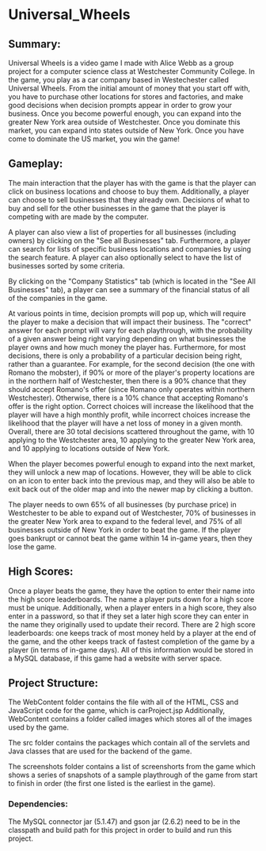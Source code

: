 # Universal_Wheels

## Summary:
Universal Wheels is a video game I made with Alice Webb as a group project for a computer science class at Westchester Community College. In the game, you play as a car company based in Westechester called Universal Wheels. From the initial amount of money that you start off with, you have to purchase other locations for stores and factories, and make good decisions when decision prompts appear in order to grow your business. Once you become powerful enough, you can expand into the greater New York area outside of Westchester. Once you dominate this market, you can expand into states outside of New York. Once you have come to dominate the US market, you win the game!

## Gameplay:
The main interaction that the player has with the game is that the player can click on business locations and choose to buy them. Additionally, a player can choose to sell businesses that they already own. Decisions of what to buy and sell for the other businesses in the game that the player is competing with are made by the computer. 

A player can also view a list of properties for all businesses (including owners) by clicking on the "See all Businesses" tab. Furthermore, a player can search for lists of specific business locations and companies by using the search feature. A player can also optionally select to have the list of businesses sorted by some criteria.

By clicking on the "Company Statistics" tab (which is located in the "See All Businesses" tab), a player can see a summary of the financial status of all of the companies in the game.

At various points in time, decision prompts will pop up, which will require the player to make a decision that will impact their business. The "correct" answer for each prompt will vary for each playthrough, with the probability of a given answer being right varying depending on what businesses the player owns and how much money the player has. Furthermore, for most decisions, there is only a probability of a particular decision being right, rather than a guarantee. For example, for the second decision (the one with Romano the mobster), if 90% or more of the player's property locations are in the northern half of Westchester, then there is a 90% chance that they should accept Romano's offer (since Romano only operates within northern Westchester). Otherwise, there is a 10% chance that accepting Romano's offer is the right option. Correct choices will increase the likelihood that the player will have a high monthly profit, while incorrect choices increase the likelihood that the player will have a net loss of money in a given month. Overall, there are 30 total decisions scattered throughout the game, with 10 applying to the Westchester area, 10 applying to the greater New York area, and 10 applying to locations outside of New York.

When the player becomes powerful enough to expand into the next market, they will unlock a new map of locations. However, they will be able to click on an icon to enter back into the previous map, and they will also be able to exit back out of the older map and into the newer map by clicking a button.

The player needs to own 65% of all businesses (by purchase price) in Westchester to be able to expand out of Westchester, 70% of businesses in the greater New York area to expand to the federal level, and 75% of all businesses outside of New York in order to beat the game. If the player goes bankrupt or cannot beat the game within 14 in-game years, then they lose the game.

## High Scores:

Once a player beats the game, they have the option to enter their name into the high score leaderboards. The name a player puts down for a high score must be unique. Additionally, when a player enters in a high score, they also enter in a password, so that if they set a later high score they can enter in the name they originally used to update their record. There are 2 high score leaderboards: one keeps track of most money held by a player at the end of the game, and the other keeps track of fastest completion of the game by a player (in terms of in-game days). All of this information would be stored in a MySQL database, if this game had a website with server space.

## Project Structure:

The WebContent folder contains the file with all of the HTML, CSS and JavaScript code for the game, which is carProject.jsp
Additionally, WebContent contains a folder called images which stores all of the images used by the game.

The src folder contains the packages which contain all of the servlets and Java classes that are used for the backend of the game.

The screenshots folder contains a list of screenshorts from the game which shows a series of snapshots of a sample playthrough of the game from start to finish in order (the first one listed is the earliest in the game). 

### Dependencies:

The MySQL connector jar (5.1.47) and gson jar (2.6.2) need to be in the classpath and build path for this project in order to build and run this project.
